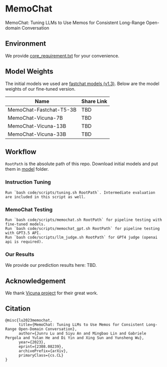 # MemoChat
MemoChat: Tuning LLMs to Use Memos for Consistent Long-Range Open-domain Conversation 

## Environment
We provide [core_requirement.txt](core_requirement.txt) for your convenience.

## Model Weights
The initial models we used are [fastchat models (v1.3)](https://lmsys.org/blog/2023-03-30-vicuna/). Below are the model weights of our fine-tuned version.

| Name | Share Link |
| --- | --- |
| MemoChat-Fastchat-T5-3B | TBD |
| MemoChat-Vicuna-7B | TBD |
| MemoChat-Vicuna-13B | TBD |
| MemoChat-Vicuna-33B | TBD |

## Workflow
`RootPath` is the absolute path of this repo. Download initial models and put them in [model](model) folder.
### Instruction Tuning
```
Run `bash code/scripts/tuning.sh RootPath`. Intermediate evaluation are included in this script as well.
```

### MemoChat Testing
```
Run `bash code/scripts/memochat.sh RootPath` for pipeline testing with fine-tuned models. 
Run `bash code/scripts/memochat_gpt.sh RootPath` for pipeline testing with GPT3.5 API.
Run `bash code/scripts/llm_judge.sh RootPath` for GPT4 judge (openai api is required).
```

### Our Results
We provide our prediction results here: TBD.

## Acknowledgement
We thank [Vicuna project](https://github.com/lm-sys/FastChat/tree/main) for their great work.

## Citation
```
@misc{lu2023memochat,
      title={MemoChat: Tuning LLMs to Use Memos for Consistent Long-Range Open-Domain Conversation}, 
      author={Junru Lu and Siyu An and Mingbao Lin and Gabriele Pergola and Yulan He and Di Yin and Xing Sun and Yunsheng Wu},
      year={2023},
      eprint={2308.08239},
      archivePrefix={arXiv},
      primaryClass={cs.CL}
}
```
